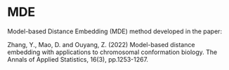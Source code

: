 # MDE
Model-based Distance Embedding (MDE) method developed in the paper:

Zhang, Y., Mao, D. and Ouyang, Z. (2022) Model-based distance embedding with applications to chromosomal conformation biology. The Annals of Applied Statistics, 16(3), pp.1253-1267.

